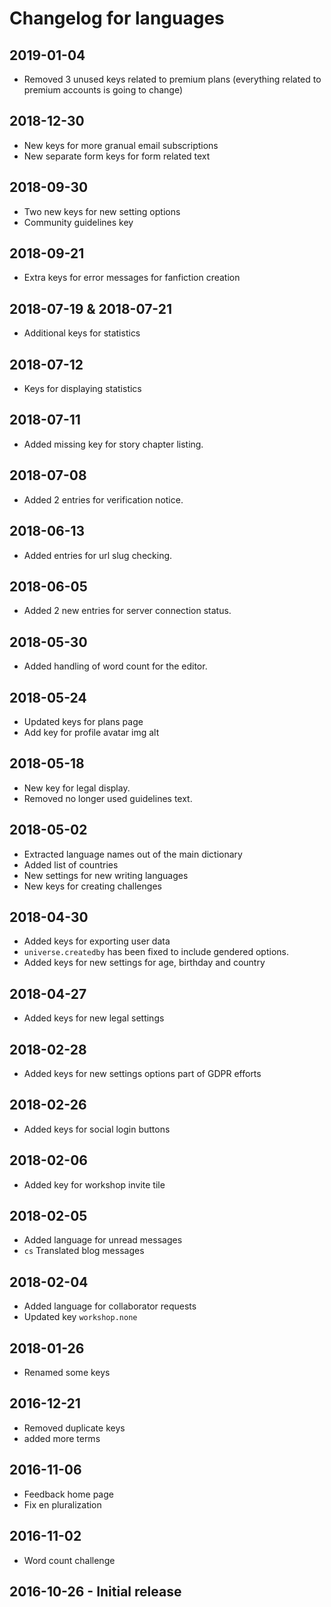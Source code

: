 # Changelog for languages
## 2019-01-04
  * Removed 3 unused keys related to premium plans (everything related to premium accounts is going to change)

## 2018-12-30
  * New keys for more granual email subscriptions
  * New separate form keys for form related text

## 2018-09-30
  * Two new keys for new setting options
  * Community guidelines key

## 2018-09-21
  * Extra keys for error messages for fanfiction creation

## 2018-07-19 & 2018-07-21
  * Additional keys for statistics

## 2018-07-12
  * Keys for displaying statistics

## 2018-07-11
  * Added missing key for story chapter listing.

## 2018-07-08
  * Added 2 entries for verification notice.

## 2018-06-13
  * Added entries for url slug checking.

## 2018-06-05
  * Added 2 new entries for server connection status.

## 2018-05-30
  * Added handling of word count for the editor.

## 2018-05-24
  * Updated keys for plans page
  * Add key for profile avatar img alt

## 2018-05-18
  * New key for legal display.
  * Removed no longer used guidelines text.

## 2018-05-02
  * Extracted language names out of the main dictionary
  * Added list of countries
  * New settings for new writing languages
  * New keys for creating challenges

## 2018-04-30
  * Added keys for exporting user data
  * `universe.createdby` has been fixed to include gendered options.
  * Added keys for new settings for age, birthday and country

## 2018-04-27
  * Added keys for new legal settings

## 2018-02-28
  * Added keys for new settings options part of GDPR efforts

## 2018-02-26
  * Added keys for social login buttons

## 2018-02-06
  * Added key for workshop invite tile

## 2018-02-05
  * Added language for unread messages
  * `cs` Translated blog messages

## 2018-02-04
  * Added language for collaborator requests
  * Updated key `workshop.none`

## 2018-01-26
  * Renamed some keys

## 2016-12-21
  * Removed duplicate keys
  * added more terms

## 2016-11-06
  * Feedback home page
  * Fix en pluralization

## 2016-11-02
  * Word count challenge

## 2016-10-26 - Initial release
